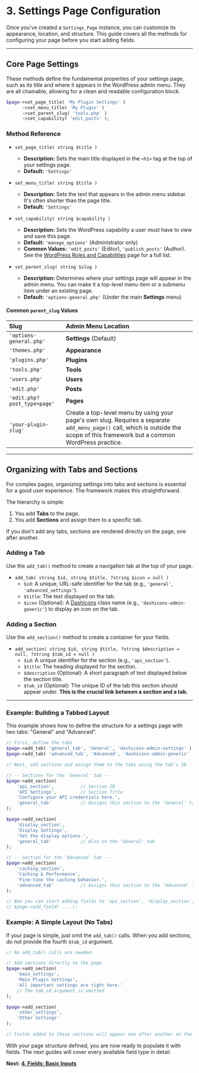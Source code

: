 # 3. Settings Page Configuration

Once you've created a `Settings_Page` instance, you can customize its appearance, location, and structure. This guide covers all the methods for configuring your page before you start adding fields.

---

## Core Page Settings

These methods define the fundamental properties of your settings page, such as its title and where it appears in the WordPress admin menu. They are all chainable, allowing for a clean and readable configuration block.

```php
$page->set_page_title( 'My Plugin Settings' )
      ->set_menu_title( 'My Plugin' )
      ->set_parent_slug( 'tools.php' )
      ->set_capability( 'edit_posts' );
```

### Method Reference

*   `set_page_title( string $title )`
    *   **Description:** Sets the main title displayed in the `<h1>` tag at the top of your settings page.
    *   **Default:** `'Settings'`

*   `set_menu_title( string $title )`
    *   **Description:** Sets the text that appears in the admin menu sidebar. It's often shorter than the page title.
    *   **Default:** `'Settings'`

*   `set_capability( string $capability )`
    *   **Description:** Sets the WordPress capability a user must have to view and save this page.
    *   **Default:** `'manage_options'` (Administrator only)
    *   **Common Values:** `'edit_posts'` (Editor), `'publish_posts'` (Author). See the [WordPress Roles and Capabilities](https://wordpress.org/support/article/roles-and-capabilities/) page for a full list.

*   `set_parent_slug( string $slug )`
    *   **Description:** Determines where your settings page will appear in the admin menu. You can make it a top-level menu item or a submenu item under an existing page.
    *   **Default:** `'options-general.php'` (Under the main **Settings** menu)

#### Common `parent_slug` Values

| Slug | Admin Menu Location |
| :--- | :--- |
| `'options-general.php'` | **Settings** (Default) |
| `'themes.php'` | **Appearance** |
| `'plugins.php'` | **Plugins** |
| `'tools.php'` | **Tools** |
| `'users.php'` | **Users** |
| `'edit.php'` | **Posts** |
| `'edit.php?post_type=page'` | **Pages** |
| `'your-plugin-slug'` | Create a top-level menu by using your page's own slug. Requires a separate `add_menu_page()` call, which is outside the scope of this framework but a common WordPress practice. |

---

## Organizing with Tabs and Sections

For complex pages, organizing settings into tabs and sections is essential for a good user experience. The framework makes this straightforward.

The hierarchy is simple:
1.  You add **Tabs** to the page.
2.  You add **Sections** and assign them to a specific tab.

If you don't add any tabs, sections are rendered directly on the page, one after another.

### Adding a Tab

Use the `add_tab()` method to create a navigation tab at the top of your page.

*   `add_tab( string $id, string $title, ?string $icon = null )`
    *   `$id`: A unique, URL-safe identifier for the tab (e.g., `'general'`, `'advanced_settings'`).
    *   `$title`: The text displayed on the tab.
    *   `$icon` (Optional): A [Dashicons](https://developer.wordpress.org/resource/dashicons/) class name (e.g., `'dashicons-admin-generic'`) to display an icon on the tab.

### Adding a Section

Use the `add_section()` method to create a container for your fields.

*   `add_section( string $id, string $title, ?string $description = null, ?string $tab_id = null )`
    *   `$id`: A unique identifier for the section (e.g., `'api_section'`).
    *   `$title`: The heading displayed for the section.
    *   `$description` (Optional): A short paragraph of text displayed below the section title.
    *   `$tab_id` (Optional): The unique ID of the tab this section should appear under. **This is the crucial link between a section and a tab.**

---

### Example: Building a Tabbed Layout

This example shows how to define the structure for a settings page with two tabs: "General" and "Advanced".

```php
// First, define the tabs
$page->add_tab( 'general_tab', 'General', 'dashicons-admin-settings' );
$page->add_tab( 'advanced_tab', 'Advanced', 'dashicons-admin-generic' );

// Next, add sections and assign them to the tabs using the tab's ID

// -- Sections for the 'General' tab --
$page->add_section(
    'api_section',          // Section ID
    'API Settings',         // Section Title
    'Configure your API credentials here.',
    'general_tab'           // Assigns this section to the 'General' tab
);

$page->add_section(
    'display_section',
    'Display Settings',
    'Set the display options.',
    'general_tab'           // Also on the 'General' tab
);

// -- Section for the 'Advanced' tab --
$page->add_section(
    'caching_section',
    'Caching & Performance',
    'Fine-tune the caching behavior.',
    'advanced_tab'          // Assigns this section to the 'Advanced' tab
);

// Now you can start adding fields to 'api_section', 'display_section', etc.
// $page->add_field( ... );
```

### Example: A Simple Layout (No Tabs)

If your page is simple, just omit the `add_tab()` calls. When you add sections, do not provide the fourth `$tab_id` argument.

```php
// No add_tab() calls are needed.

// Add sections directly to the page.
$page->add_section(
    'main_settings',
    'Main Plugin Settings',
    'All important settings are right here.'
    // The tab_id argument is omitted
);

$page->add_section(
    'other_settings',
    'Other Settings'
);

// Fields added to these sections will appear one after another on the same page.
```

With your page structure defined, you are now ready to populate it with fields. The next guides will cover every available field type in detail.

**Next:** [**4. Fields: Basic Inputs**](./04-fields-basic-inputs.md)